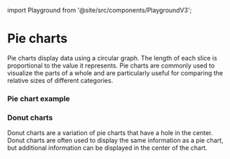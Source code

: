 import Playground from '@site/src/components/PlaygroundV3';

# Pie charts

Pie charts display data using a circular graph. The length of each slice is proportional to the value it represents. Pie charts are commonly used to visualize the parts of a whole and are particularly useful for comparing the relative sizes of different categories.

### Pie chart example

<Playground
height="40rem"
name="echarts-pie"
noMargin
examplesByName>
</Playground>

### Donut charts

Donut charts are a variation of pie charts that have a hole in the center. Donut charts are often used to display the same information as a pie chart, but additional information can be displayed in the center of the chart.

<Playground
height="40rem"
name="echarts-circle"
noMargin
examplesByName>
</Playground>
